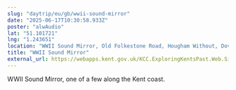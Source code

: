 ```yaml
---
slug: "daytrip/eu/gb/wwii-sound-mirror"
date: "2025-06-17T10:30:58.933Z"
poster: "alwAudio"
lat: "51.101721"
lng: "1.243651"
location: "WWII Sound Mirror, Old Folkestone Road, Hougham Without, Dover, Kent, England, CT15 7AE"
title: "WWII Sound Mirror"
external_url: https://webapps.kent.gov.uk/KCC.ExploringKentsPast.Web.Sites.Public/SingleResult.aspx?uid=%27mke17880%27
---
```

WWII Sound Mirror, one of a few along the Kent coast.